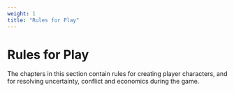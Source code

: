 ```yaml
---
weight: 1
title: "Rules for Play"
---
```


# Rules for Play
The chapters in this section contain rules for creating player characters, and for resolving uncertainty, conflict and economics during the game.
